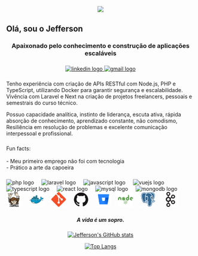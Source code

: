 <div align="center">
  <img height="320" src="https://avatars.githubusercontent.com/u/142853773?v=4"/>
</div>

###

<h2 align="left">Olá, sou o Jefferson</h2>
<strong><h3 align="center">Apaixonado pelo conhecimento e construção de aplicações escaláveis</h3></strong>

###

<div align="center">
  <a href="https://www.linkedin.com/in/jefferson-goncalves-oliveira" target="_blank">
    <img src="https://img.shields.io/static/v1?message=LinkedIn&logo=linkedin&label=&color=0077B5&logoColor=white&labelColor=&style=for-the-badge" height="40" alt="linkedin logo"  />
  </a>
  </a>
  </a>
  <a href="mailto:matheusdesenvolvedor011@gmail.com?subject=Github%20Contact&body=Ol%C3%A1%2C" target="_blank">
    <img src="https://img.shields.io/static/v1?message=Gmail&logo=gmail&label=&color=D14836&logoColor=white&labelColor=&style=for-the-badge" height="40" alt="gmail logo"  />
  </a>
</div>

###

<p align="left">Tenho experiência com criação de APIs RESTful com Node.js, PHP e TypeScript, utilizando Docker para garantir segurança e escalabilidade.
Vivência com Laravel e Next na criação de projetos freelancers, pessoais e semestrais do curso técnico.

Possuo capacidade analítica, instinto de liderança, escuta ativa, rápida absorção de conhecimento, aprendizado constante, não comodismo, Resiliência em resolução de problemas e excelente comunicação interpessoal e profissional.</p>

###

<p align="left">Fun facts:<br><br> - Meu primeiro emprego não foi com tecnologia<br> - Prático a arte da capoeira<br></p>

###

<div align="left">
  <img src="https://cdn.simpleicons.org/php/777BB4" height="40" alt="php logo"  />
  <img width="12" />
  <img src="https://cdn.jsdelivr.net/gh/devicons/devicon/icons/laravel/laravel-original.svg" height="40" alt="laravel logo"  />
  <img width="12" />
  <img src="https://cdn.jsdelivr.net/gh/devicons/devicon/icons/javascript/javascript-original.svg" height="40" alt="javascript logo"  />
  <img width="12" />
  <img src="https://cdn.jsdelivr.net/gh/devicons/devicon/icons/vuejs/vuejs-original.svg" height="40" alt="vuejs logo"  />
  <img width="12" />
  <img src="https://cdn.jsdelivr.net/gh/devicons/devicon/icons/typescript/typescript-original.svg" height="40" alt="typescript logo"  />
  <img width="12" />
  <img src="https://cdn.jsdelivr.net/gh/devicons/devicon/icons/react/react-original.svg" height="40" alt="react logo"  />
  <img width="12" />
  <img src="https://cdn.jsdelivr.net/gh/devicons/devicon/icons/mysql/mysql-original.svg" height="40" alt="mysql logo"  />
  <img width="12" />
  <img src="https://cdn.jsdelivr.net/gh/devicons/devicon/icons/mongodb/mongodb-original.svg" height="40" alt="mongodb logo"  />
  <img width="12" />
  <img src="https://github.com/devicons/devicon/blob/v2.16.0/icons/composer/composer-original.svg" height="40" alt="composer logo"/>
  <img width="12" />
  <img src="https://github.com/devicons/devicon/blob/v2.16.0/icons/docker/docker-original.svg" height="40" alt="Docker logo"/>
  <img width="12" />
  <img src="https://github.com/devicons/devicon/blob/v2.16.0/icons/git/git-original.svg" height="40" alt="Git logo"/>
  <img width="12" />
  <img src="https://github.com/devicons/devicon/blob/v2.16.0/icons/github/github-original.svg" height="40" alt="GitHUB logo"/>
  <img width="12" />
  <img src="https://github.com/devicons/devicon/blob/v2.16.0/icons/bitbucket/bitbucket-original.svg" height="40" alt="PostgreSQL logo"/>
  <img width="12" />
  <img src="https://github.com/devicons/devicon/blob/v2.16.0/icons/nodejs/nodejs-plain-wordmark.svg" height="40" alt="NODEJS logo"/>
  <img width="12" />
  <img src="https://github.com/devicons/devicon/blob/v2.16.0/icons/postgresql/postgresql-plain.svg" height="40" alt="PostgreSQL logo"/>
  <img width="12" />
  <img src="https://github.com/devicons/devicon/blob/v2.16.0/icons/apachekafka/apachekafka-original.svg" style="color:white;" height="40" alt="PostgreSQL logo"/>
  <img width="12" />
</div>

###

<h5 align="center"><strong>A vida é um sopro.</strong></h5>

###
<div align="center">
  
[![Jefferson's GitHub stats](https://github-readme-stats.vercel.app/api?username=teteu-hue&count_private=false&show_icons=true&theme=vision-friendly-dark)](https://github.com/teteu-hue/github-readme-stats) 

  
[![Top Langs](https://github-readme-stats.vercel.app/api/top-langs/?username=teteu-hue&layout=compact&hide=Visual%20Basic%206.0)](https://github.com/teteu-hue/github-readme-stats)

</div>

###

